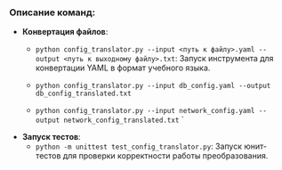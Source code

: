 
### Описание команд:
- **Конвертация файлов**:
  - `python config_translator.py --input <путь к файлу>.yaml --output <путь к выходному файлу>.txt`: Запуск инструмента для конвертации YAML в формат учебного языка.

  - `python config_translator.py --input db_config.yaml --output db_config_translated.txt`
  - `python config_translator.py --input network_config.yaml --output network_config_translated.txt`
`
- **Запуск тестов**:
  - `python -m unittest test_config_translator.py`: Запуск юнит-тестов для проверки корректности работы преобразования.
